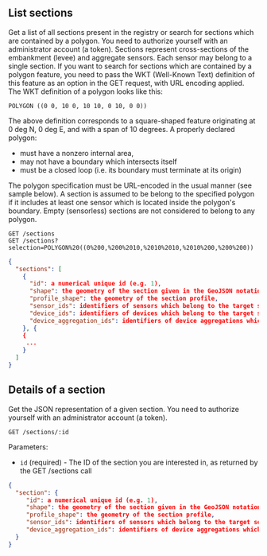 ## List sections

Get a list of all sections present in the registry or search for sections which are contained by a polygon.
You need to authorize yourself with an administrator account (a token).
Sections represent cross-sections of the embankment (levee) and aggregate sensors. Each sensor may belong to a single section. If you want to search for sections which are contained by a polygon feature, you need to pass the WKT (Well-Known Text) definition of this feature as an option in the GET request, with URL encoding applied.
The WKT definition of a polygon looks like this:

```
POLYGON ((0 0, 10 0, 10 10, 0 10, 0 0))
```

The above definition corresponds to a square-shaped feature originating at 0 deg N, 0 deg E, and with a span of 10 degrees. A properly declared polygon:

+ must have a nonzero internal area,
+ may not have a boundary which intersects itself
+ must be a closed loop (i.e. its boundary must terminate at its origin)

The polygon specification must be URL-encoded in the usual manner (see sample below). A section is assumed to be belong to the specified polygon if it includes at least one sensor which is located inside the polygon's boundary. Empty (sensorless) sections are not considered to belong to any polygon.

```
GET /sections
GET /sections?selection=POLYGON%20((0%200,%200%2010,%2010%2010,%2010%200,%200%200))
```

```json
{
  "sections": [
    {
      "id": a numerical unique id (e.g. 1),
      "shape": the geometry of the section given in the GeoJSON notation,
      "profile_shape": the geometry of the section profile,
      "sensor_ids": identifiers of sensors which belong to the target section,
      "device_ids": identifiers of devices which belong to the target section,
      "device_aggregation_ids": identifiers of device aggregations which belong to the target section.
    }, {
    {
     ...
    }
  ]
}
```

## Details of a section

Get the JSON representation of a given section. You need to authorize yourself with an administrator account (a token).

```
GET /sections/:id
```

Parameters:

+ `id` (required) - The ID of the section you are interested in, as returned by the GET /sections call

```json
{
  "section": {
     "id": a numerical unique id (e.g. 1),
     "shape": the geometry of the section given in the GeoJSON notation,
     "profile_shape": the geometry of the section profile,
     "sensor_ids": identifiers of sensors which belong to the target section,
     "device_aggregation_ids": identifiers of device aggregations which belong to the target section.
  }
}
```
